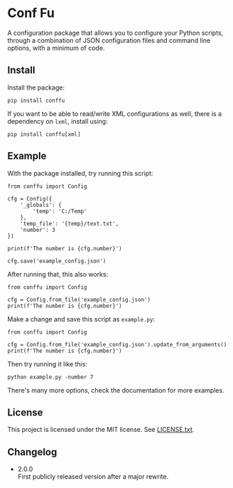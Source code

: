 # Conf Fu

A configuration package that allows you to configure your Python scripts, through a combination of JSON configuration files and command line options, with a minimum of code.

## Install

Install the package:
```
pip install conffu
```

If you want to be able to read/write XML configurations as well, there is a dependency on `lxml`, install using:
```
pip install conffu[xml]
```

## Example

With the package installed, try running this script:
```
from conffu import Config

cfg = Config({
    '_globals': {
        'temp': 'C:/Temp'
    },
    'temp_file': '{temp}/text.txt',
    'number': 3
})

print(f'The number is {cfg.number}')

cfg.save('example_config.json')
```

After running that, this also works:
```
from conffu import Config

cfg = Config.from_file('example_config.json')
print(f'The number is {cfg.number}')
```

Make a change and save this script as `example.py`:
```
from conffu import Config

cfg = Config.from_file('example_config.json').update_from_arguments()
print(f'The number is {cfg.number}')
```

Then try running it like this:
```
python example.py -number 7
``` 

There's many more options, check the documentation for more examples.

## License

This project is licensed under the MIT license. See [LICENSE.txt](https://github.com/jaapvandervelde/gohlkegrabber/blob/master/LICENSE.txt).


## Changelog

- 2.0.0<br>First publicly released version after a major rewrite.
